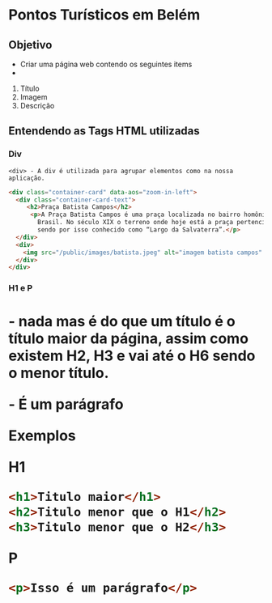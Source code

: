 # Pontos Turísticos em Belém

## Objetivo
 * Criar uma página web contendo os seguintes items
 *
  1. Título
  2. Imagem
  3. Descrição

## Entendendo as Tags HTML utilizadas

  ### Div
  
	<div> - A div é utilizada para agrupar elementos como na nossa aplicação.

  ```html
  <div class="container-card" data-aos="zoom-in-left">
    <div class="container-card-text">
       <h2>Praça Batista Campos</h2>
        <p>A Praça Batista Campos é uma praça localizada no bairro homônimo na cidade de Belém, no estado do Pará, no
          Brasil. No século XIX o terreno onde hoje está a praça pertencia a Maria Manoela de Figueira e Salvaterra,
          sendo por isso conhecido como “Largo da Salvaterra”.</p>
    </div>
    <div>
      <img src="/public/images/batista.jpeg" alt="imagem batista campos" />
    </div>
  </div>
  ```

  ### H1 e P
  <h1> - nada mas é do que um título é o título maior da página, assim como existem H2, H3 e vai até o H6 sendo o menor título.

  <p> - É um parágrafo


  **Exemplos**

  H1
  ```html
  <h1>Titulo maior</h1>
  <h2>Titulo menor que o H1</h2>
  <h3>Titulo menor que o H2</h3>
  ```

  P
  ```html 
  <p>Isso é um parágrafo</p>
  ```
  
  